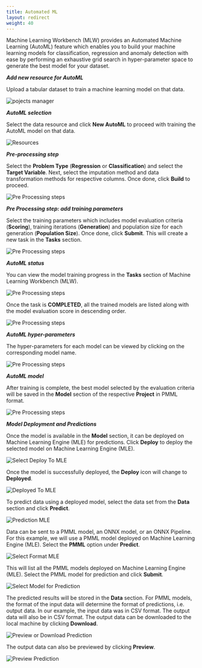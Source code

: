 ```yaml
---
title: Automated ML
layout: redirect
weight: 40
---
```


Machine Learning Workbench (MLW) provides an Automated Machine Learning (AutoML) feature which enables you to build your machine learning models for classification, regression and anomaly detection with ease by performing an exhaustive grid search in hyper-parameter space to generate the best model for your dataset.

***Add new resource for AutoML***

Upload a tabular dataset to train a machine learning model on that data.

![pojects manager](/images/zementis/mlw-app-resource-adm.png)

***AutoML selection***

Select the data resource and click **New AutoML** to proceed with training the AutoML model on that data.

![Resources](/images/zementis/mlw-app-automl-select.png)

***Pre-processing step***

Select the **Problem Type** (**Regression** or **Classification**) and select the **Target Variable**. Next, select the imputation method and data transformation methods for respective columns. Once done, click **Build** to proceed.

![Pre Processing steps](/images/zementis/mlw-app-automl-pre.png)

***Pre Processing step: add training parameters***

Select the training parameters which includes model evaluation criteria (**Scoring**), training iterations (**Generation**) and population size for each generation (**Population Size**). Once done, click **Submit**. This will create a new task in the **Tasks** section.

![Pre Processing steps](/images/zementis/mlw-app-automl-trainparam.png)

***AutoML status***

You can view the model training progress in the **Tasks** section of Machine Learning Workbench (MLW).

![Pre Processing steps](/images/zementis/mlw-app-automl-start.png)

Once the task is **COMPLETED**, all the trained models are listed along with the model evaluation score in descending order.

![Pre Processing steps](/images/zementis/mlw-app-automl-complete.png)

***AutoML hyper-parameters***

The hyper-parameters for each model can be viewed by clicking on the corresponding model name.

![Pre Processing steps](/images/zementis/mlw-app-automl-hyper.png)

***AutoML model***

After training is complete, the best model selected by the evaluation criteria will be saved in the **Model** section of the respective **Project** in PMML format.

![Pre Processing steps](/images/zementis/mlw-app-automl-model.png)

***Model Deployment and Predictions***

Once the model is available in the **Model** section, it can be deployed on Machine Learning Engine (MLE) for predictions. Click **Deploy** to deploy the selected model on Machine Learning Engine (MLE).

![Select Deploy To MLE](/images/zementis/mlw-app-automl-deploy-2-1.png)

Once the model is successfully deployed, the **Deploy** icon will change to **Deployed**.

![Deployed To MLE](/images/zementis/mlw-app-automl-deploy-3-1.png)

To predict data using a deployed model, select the data set from the **Data** section and click **Predict**.

![Prediction MLE](/images/zementis/mlw-app-automl-deploy-4.png)

Data can be sent to a PMML model, an ONNX model, or an ONNX Pipeline. For this example, we will use a PMML model deployed on Machine Learning Engine (MLE). Select the **PMML** option under **Predict**.

![Select Format MLE](/images/zementis/mlw-app-automl-deploy-5.png)

This will list all the PMML models deployed on Machine Learning Engine (MLE). Select the PMML model for prediction and click **Submit**.

![Select Model for Prediction](/images/zementis/mlw-app-automl-deploy-6.png)

The predicted results will be stored in the **Data** section. For PMML models, the format of the input data will determine the format of predictions, i.e. output data. In our example, the input data was in CSV format. The output data will also be in CSV format. The output data can be downloaded to the local machine by clicking **Download**.

![Preview or Download Prediction](/images/zementis/mlw-app-automl-deploy-7.png)

The output data can also be previewed by clicking **Preview**.

![Preview Prediction](/images/zementis/mlw-app-automl-deploy-8.png)

